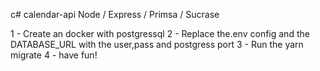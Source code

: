c# calendar-api
Node / Express / Primsa / Sucrase

1 - Create an docker with postgressql
2 - Replace the.env config and the DATABASE_URL with the user,pass and postgress port
3 - Run the yarn migrate
4 - have fun!
